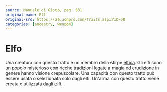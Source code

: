 ```yaml
---
source: Manuale di Gioco, pag. 631
original-name: Elf
original-srd: https://2e.aonprd.com/Traits.aspx?ID=58
categories: [ancestry, weapon]
---
```


# Elfo

Una creatura con questo tratto è un membro della stirpe [elfica](/stirpi/elfo).
Gli elfi sono un popolo misterioso con ricche tradizioni legate a magia ed
erudizione in genere hanno visione crepuscolare. Una capacità con questo tratto
può essere usata o selezionata solo dagli elfi. Un'arma con questo tratto viene
creata e utilizzata dagli elfi.
